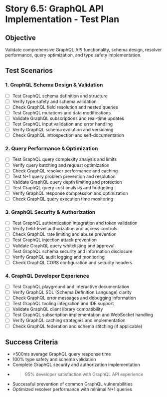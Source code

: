 # Story 6.5: GraphQL API Implementation - Test Plan

## Objective
Validate comprehensive GraphQL API functionality, schema design, resolver performance, query optimization, and type safety implementation.

## Test Scenarios

### 1. GraphQL Schema Design & Validation
- [ ] Test GraphQL schema definition and structure
- [ ] Verify type safety and schema validation
- [ ] Check GraphQL field resolution and nested queries
- [ ] Test GraphQL mutations and data modifications
- [ ] Validate GraphQL subscriptions and real-time updates
- [ ] Test GraphQL input validation and error handling
- [ ] Verify GraphQL schema evolution and versioning
- [ ] Check GraphQL introspection and self-documentation

### 2. Query Performance & Optimization
- [ ] Test GraphQL query complexity analysis and limits
- [ ] Verify query batching and request optimization
- [ ] Check GraphQL resolver performance and caching
- [ ] Test N+1 query problem prevention and resolution
- [ ] Validate GraphQL query depth limiting and protection
- [ ] Test GraphQL query cost analysis and budgeting
- [ ] Verify GraphQL response compression and optimization
- [ ] Check GraphQL query execution time monitoring

### 3. GraphQL Security & Authorization
- [ ] Test GraphQL authentication integration and token validation
- [ ] Verify field-level authorization and access controls
- [ ] Check GraphQL rate limiting and abuse prevention
- [ ] Test GraphQL injection attack prevention
- [ ] Validate GraphQL query whitelisting and approval
- [ ] Test GraphQL schema security and information disclosure
- [ ] Verify GraphQL audit logging and monitoring
- [ ] Check GraphQL CORS configuration and security headers

### 4. GraphQL Developer Experience
- [ ] Test GraphQL playground and interactive documentation
- [ ] Verify GraphQL SDL (Schema Definition Language) clarity
- [ ] Check GraphQL error messages and debugging information
- [ ] Test GraphQL tooling integration and IDE support
- [ ] Validate GraphQL client library compatibility
- [ ] Test GraphQL subscription implementation and WebSocket handling
- [ ] Verify GraphQL caching strategies and implementation
- [ ] Check GraphQL federation and schema stitching (if applicable)

## Success Criteria
- <500ms average GraphQL query response time
- 100% type safety and schema validation
- Complete GraphQL security and authorization implementation
- >95% developer satisfaction with GraphQL API experience
- Successful prevention of common GraphQL vulnerabilities
- Optimized resolver performance with minimal N+1 queries